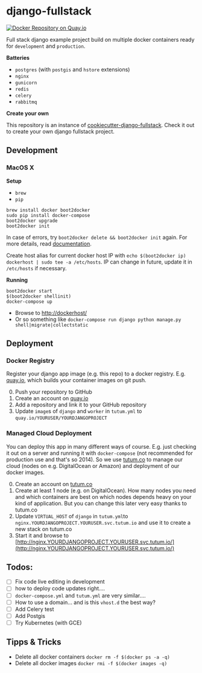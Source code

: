 # django-fullstack

[![Docker Repository on Quay.io](https://quay.io/repository/sspross/django-fullstack/status "Docker Repository on Quay.io")](https://quay.io/repository/sspross/django-fullstack)

Full stack django example project build on multiple docker containers ready for `development` and `production`.

**Batteries**

- `postgres` (with `postgis` and `hstore` extensions)
- `nginx` 
- `gunicorn` 
- `redis` 
- `celery`
- `rabbitmq`

**Create your own**

This repository is an instance of [cookiecutter-django-fullstack](https://github.com/sspross/cookiecutter-django-fullstack). Check it out to create your own django fullstack project.

## Development

### MacOS X

**Setup**

- `brew`
- `pip`

```
brew install docker boot2docker
sudo pip install docker-compose
boot2docker upgrade
boot2docker init
```

In case of errors, try `boot2docker delete && boot2docker init` again.
For more details, read [documentation](https://docs.docker.com/installation/mac/).

Create host alias for current docker host IP with `echo $(boot2docker ip) dockerhost | sudo tee -a /etc/hosts`.
IP can change in future, update it in `/etc/hosts` if necessary.

**Running**

```
boot2docker start
$(boot2docker shellinit)
docker-compose up
```

- Browse to [http://dockerhost/](http://dockerhost/)
- Or so something like `docker-compose run django python manage.py shell|migrate|collectstatic`

## Deployment

### Docker Registry

Register your django app image (e.g. this repo) to a docker registry. E.g. [quay.io](https://quay.io/), which builds your container images on git push.

0. Push your repository to GitHub
0. Create an account on [quay.io](https://quay.io/)
0. Add a repository and link it to your GitHub repository
0. Update `image`s of `django` and `worker` in `tutum.yml` to `quay.io/YOURUSER/YOURDJANGOPROJECT`  

### Managed Cloud Deployment

You can deploy this app in many different ways of course. E.g. just checking it out on a server and running it with `docker-compose` (not recommended for production use and that's so 2014). So we use [tutum.co](https://www.tutum.co/) to manage our cloud (nodes on e.g. DigitalOcean or Amazon) and deployment of our docker images. 

0. Create an account on [tutum.co](https://www.tutum.co/)
0. Create at least 1 node (e.g. on DigitalOcean). How many nodes you need and which containers are best on which nodes depends heavy on your kind of application. But you can change this later very easy thanks to tutum.co
0. Update `VIRTUAL_HOST` of `django` in `tutum.yml`to `nginx.YOURDJANGOPROJECT.YOURUSER.svc.tutum.io` and use it to create a new stack on tutum.co
0. Start it and browse to [http://nginx.YOURDJANGOPROJECT.YOURUSER.svc.tutum.io/](http://nginx.YOURDJANGOPROJECT.YOURUSER.svc.tutum.io/)

## Todos:

- [ ] Fix code live editing in development
- [ ] how to deploy code updates right....
- [ ] `docker-compose.yml` and `tutum.yml` are very similar....
- [ ] How to use a domain... and is this `vhost.d` the best way?
- [ ] Add Celery test
- [ ] Add Postgis
- [ ] Try Kubernetes (with GCE)

## Tipps & Tricks

- Delete all docker containers `docker rm -f $(docker ps -a -q)`
- Delete all docker images `docker rmi -f $(docker images -q)`


